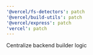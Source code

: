 ```yaml
---
'@vercel/fs-detectors': patch
'@vercel/build-utils': patch
'@vercel/express': patch
'vercel': patch
---
```


Centralize backend builder logic
